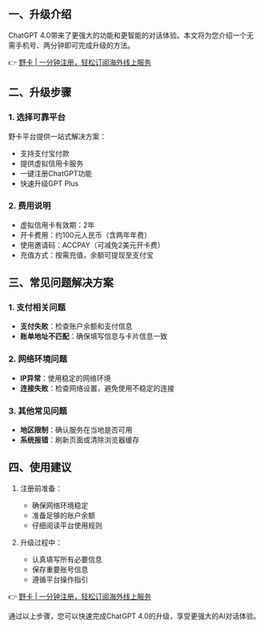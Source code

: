 ## 一、升级介绍

ChatGPT 4.0带来了更强大的功能和更智能的对话体验。本文将为您介绍一个无需手机号、两分钟即可完成升级的方法。

👉 [野卡 | 一分钟注册，轻松订阅海外线上服务](https://bit.ly/bewildcard)

## 二、升级步骤

### 1. 选择可靠平台

野卡平台提供一站式解决方案：
- 支持支付宝付款
- 提供虚拟信用卡服务
- 一键注册ChatGPT功能
- 快速升级GPT Plus

### 2. 费用说明

- 虚拟信用卡有效期：2年
- 开卡费用：约100元人民币（含两年年费）
- 使用邀请码：ACCPAY（可减免2美元开卡费）
- 充值方式：按需充值，余额可提现至支付宝

## 三、常见问题解决方案

### 1. 支付相关问题
- **支付失败**：检查账户余额和支付信息
- **账单地址不匹配**：确保填写信息与卡片信息一致

### 2. 网络环境问题
- **IP异常**：使用稳定的网络环境
- **连接失败**：检查网络设置，避免使用不稳定的连接

### 3. 其他常见问题
- **地区限制**：确认服务在当地是否可用
- **系统报错**：刷新页面或清除浏览器缓存

## 四、使用建议

1. 注册前准备：
   - 确保网络环境稳定
   - 准备足够的账户余额
   - 仔细阅读平台使用规则

2. 升级过程中：
   - 认真填写所有必要信息
   - 保存重要账号信息
   - 遵循平台操作指引

👉 [野卡 | 一分钟注册，轻松订阅海外线上服务](https://bit.ly/bewildcard)

通过以上步骤，您可以快速完成ChatGPT 4.0的升级，享受更强大的AI对话体验。